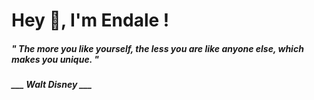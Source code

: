 <h1 title="head"> Hey 👋, I'm Endale !</h1>

**<h5><i>" The more you like yourself, the less you are like anyone else, which makes you unique. "</i></h5>**

*<b>___ Walt Disney ___</b>*
